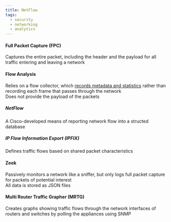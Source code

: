 ```yaml
---
title: NetFlow
tags:
  - security
  - networking
  - analytics
---
```


#### Full Packet Capture (FPC)
Captures the entire packet, including the header and the payload for all traffic entering and leaving a network

#### Flow Analysis
Relies on a flow collector, which <u>records metadata and statistics</u> rather than recording each frame that passes through the network  
Does not provide the payload of the packets

##### NetFlow
A Cisco-developed means of reporting network flow into a structed database

##### IP Flow Information Export (IPFIX)
Defines traffic flows based on shared packet characteristics

#### Zeek
Passively monitors a network like a sniffer, but only logs full packet capture for packets of potential interest  
All data is stored as JSON files

#### Multi Router Traffic Grapher (MRTG)
Creates graphs showing traffic flows through the network interfaces of routers and switches by polling the appliances using SNMP

